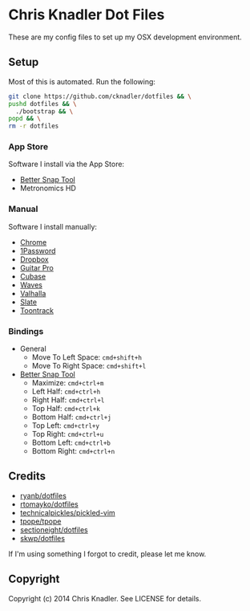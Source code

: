 # Chris Knadler Dot Files

These are my config files to set up my OSX development environment.

## Setup

Most of this is automated. Run the following:

```bash
git clone https://github.com/cknadler/dotfiles && \
pushd dotfiles && \
  ./bootstrap && \
popd && \
rm -r dotfiles
```

### App Store

Software I install via the App Store:

- [Better Snap Tool](http://blog.boastr.net/bettersnaptool/)
- Metronomics HD

### Manual

Software I install manually:

- [Chrome](https://www.google.com/chrome)
- [1Password](https://1password.com/)
- [Dropbox](https://www.dropbox.com/install)
- [Guitar Pro](https://www.guitar-pro.com/en/index.php)
- [Cubase](https://www.steinberg.net/en/mysteinberg/my_products.html)
- [Waves](https://www.waves.com/login)
- [Valhalla](https://valhalladsp.com/my-account/)
- [Slate](https://app.slatedigital.com/authenticate/sign-in?redirect=%2Fmy-products)
- [Toontrack](https://www.toontrack.com)

### Bindings

- General
  - Move To Left Space: `cmd+shift+h`
  - Move To Right Space: `cmd+shift+l`
- [Better Snap Tool](http://blog.boastr.net/bettersnaptool/)
  - Maximize: `cmd+ctrl+m`
  - Left Half: `cmd+ctrl+h`
  - Right Half: `cmd+ctrl+l`
  - Top Half: `cmd+ctrl+k`
  - Bottom Half: `cmd+ctrl+j`
  - Top Left: `cmd+ctrl+y`
  - Top Right: `cmd+ctrl+u`
  - Bottom Left: `cmd+ctrl+b`
  - Bottom Right: `cmd+ctrl+n`

## Credits

* [ryanb/dotfiles](https://github.com/ryanb/dotfiles)
* [rtomayko/dotfiles](https://github.com/rtomayko/dotfiles)
* [technicalpickles/pickled-vim](https://github.com/technicalpickles/pickled-vim)
* [tpope/tpope](https://github.com/tpope/tpope)
* [sectioneight/dotfiles](https://github.com/sectioneight/dotfiles)
* [skwp/dotfiles](https://github.com/skwp/dotfiles)

If I'm using something I forgot to credit, please let me know.

## Copyright

Copyright (c) 2014 Chris Knadler. See LICENSE for details.
